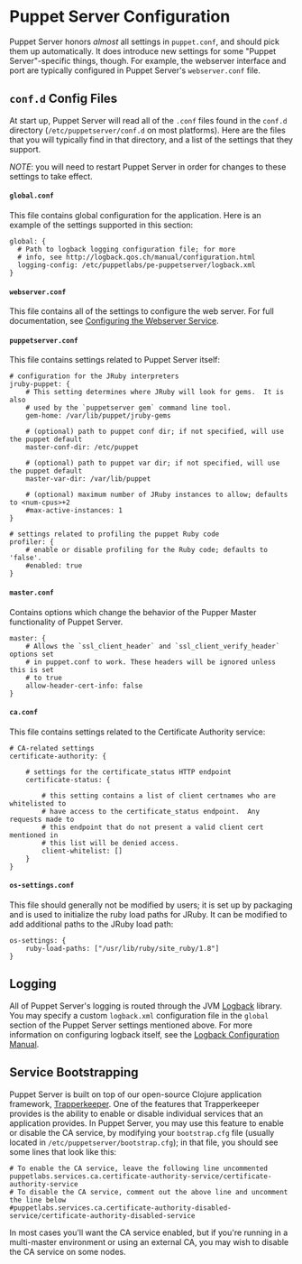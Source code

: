 Puppet Server Configuration
=====

Puppet Server honors *almost* all settings in `puppet.conf`, and should pick them
up automatically.  It does introduce new settings for some "Puppet Server"-specific
things, though.  For example, the webserver interface and port are typically
configured in Puppet Server's `webserver.conf` file.

`conf.d` Config Files
-----

At start up, Puppet Server will read all of the `.conf` files found in the
`conf.d` directory (`/etc/puppetserver/conf.d` on most platforms).  Here are the
files that you will typically find in that directory, and a list of the settings
that they support.

*NOTE*: you will need to restart Puppet Server in order for changes to these
settings to take effect.

#### `global.conf`

This file contains global configuration for the application.  Here is an
example of the settings supported in this section:

```
global: {
  # Path to logback logging configuration file; for more
  # info, see http://logback.qos.ch/manual/configuration.html
  logging-config: /etc/puppetlabs/pe-puppetserver/logback.xml
}
```

#### `webserver.conf`

This file contains all of the settings to configure the web server.  For
full documentation, see
[Configuring the Webserver Service](https://github.com/puppetlabs/trapperkeeper-webserver-jetty9/blob/master/doc/jetty-config.md).

#### `puppetserver.conf`

This file contains settings related to Puppet Server itself:

```
# configuration for the JRuby interpreters
jruby-puppet: {
    # This setting determines where JRuby will look for gems.  It is also
    # used by the `puppetserver gem` command line tool.
    gem-home: /var/lib/puppet/jruby-gems

    # (optional) path to puppet conf dir; if not specified, will use the puppet default
    master-conf-dir: /etc/puppet

    # (optional) path to puppet var dir; if not specified, will use the puppet default
    master-var-dir: /var/lib/puppet

    # (optional) maximum number of JRuby instances to allow; defaults to <num-cpus>+2
    #max-active-instances: 1
}

# settings related to profiling the puppet Ruby code
profiler: {
    # enable or disable profiling for the Ruby code; defaults to 'false'.
    #enabled: true
}
```

#### `master.conf`

Contains options which change the behavior of the Pupper Master functionality
of Puppet Server.

```
master: {
    # Allows the `ssl_client_header` and `ssl_client_verify_header` options set
    # in puppet.conf to work. These headers will be ignored unless this is set
    # to true
    allow-header-cert-info: false
}
```

#### `ca.conf`

This file contains settings related to the Certificate Authority service:

```
# CA-related settings
certificate-authority: {

    # settings for the certificate_status HTTP endpoint
    certificate-status: {

        # this setting contains a list of client certnames who are whitelisted to
        # have access to the certificate_status endpoint.  Any requests made to
        # this endpoint that do not present a valid client cert mentioned in
        # this list will be denied access.
        client-whitelist: []
    }
}
```

#### `os-settings.conf`

This file should generally not be modified by users; it is set up by packaging
and is used to initialize the ruby load paths for JRuby.  It can be modified
to add additional paths to the JRuby load path:

```
os-settings: {
    ruby-load-paths: ["/usr/lib/ruby/site_ruby/1.8"]
}
```

Logging
-----

All of Puppet Server's logging is routed through the JVM [Logback](http://logback.qos.ch/)
library.  You may specify a custom `logback.xml` configuration file in the `global`
section of the Puppet Server settings mentioned above.  For more information on
configuring logback itself, see the [Logback Configuration Manual](http://logback.qos.ch/manual/configuration.html).

Service Bootstrapping
-----

Puppet Server is built on top of our open-source Clojure application framework,
[Trapperkeeper](https://github.com/puppetlabs/trapperkeeper).  One of the features
that Trapperkeeper provides is the ability to enable or disable individual
services that an application provides.  In Puppet Server, you may use this
feature to enable or disable the CA service, by modifying your `bootstrap.cfg` file
(usually located in `/etc/puppetserver/bootstrap.cfg`); in that file, you should
see some lines that look like this:

```
# To enable the CA service, leave the following line uncommented
puppetlabs.services.ca.certificate-authority-service/certificate-authority-service
# To disable the CA service, comment out the above line and uncomment the line below
#puppetlabs.services.ca.certificate-authority-disabled-service/certificate-authority-disabled-service
```

In most cases you'll want the CA service enabled, but if you're running in
a multi-master environment or using an external CA, you may wish to disable
the CA service on some nodes.
